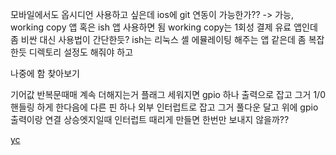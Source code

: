 
모바일에서도 옵시디언 사용하고 싶은데 ios에 git 연동이 가능한가??
-> 가능, working copy 앱 혹은 ish 앱 사용하면 됨
working copy는 1회성 결제 유료 앱인데 좀 비싼 대신 사용법이 간단한듯?
ish는 리눅스 셸 에뮬레이팅 해주는 앱 같은데 좀 복잡한듯 디렉토리 설정도 해줘야 하고

나중에 함 찾아보기




기어값 반복문때매 계속 더해지는거
플래그 세워지면 gpio 하나 출력으로 잡고 그거 1/0 핸들링 하게 한다음에
다른 핀 하나 외부 인터럽트로 잡고 그거 풀다운 달고 위에 gpio 출력이랑 연결
상승엣지일때 인터럽트 때리게 만들면 한번만 보내지 않을까??

[yc](https://www.yccorp.com/kr/recruit/recruit.php)
